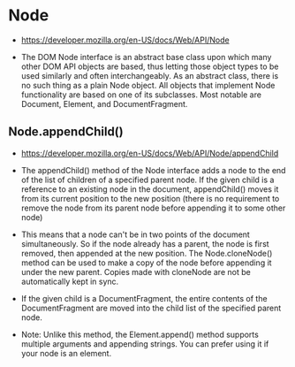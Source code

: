 # Node
- https://developer.mozilla.org/en-US/docs/Web/API/Node

- The DOM Node interface is an abstract base class upon which many other DOM API objects are based, thus letting those object types to be used similarly and often interchangeably. As an abstract class, there is no such thing as a plain Node object. All objects that implement Node functionality are based on one of its subclasses. Most notable are Document, Element, and DocumentFragment. 

## Node.appendChild()
- https://developer.mozilla.org/en-US/docs/Web/API/Node/appendChild

- The appendChild() method of the Node interface adds a node to the end of the list of children of a specified parent node. If the given child is a reference to an existing node in the document, appendChild() moves it from its current position to the new position (there is no requirement to remove the node from its parent node before appending it to some other node)

- This means that a node can't be in two points of the document simultaneously. So if the node already has a parent, the node is first removed, then appended at the new position. The Node.cloneNode() method can be used to make a copy of the node before appending it under the new parent. Copies made with cloneNode are not be automatically kept in sync.

- If the given child is a DocumentFragment, the entire contents of the DocumentFragment are moved into the child list of the specified parent node. 

- Note: Unlike this method, the Element.append() method supports multiple arguments and appending strings. You can prefer using it if your node is an element. 